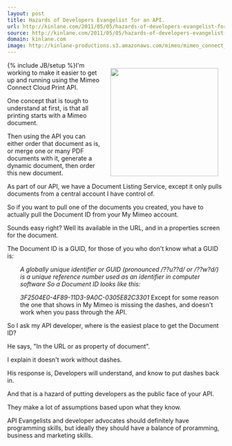 ```yaml
---
layout: post
title: Hazards of Developers Evangelist for an API.
url: http://kinlane.com/2011/05/05/hazards-of-developers-evangelist-for-an-api/
source: http://kinlane.com/2011/05/05/hazards-of-developers-evangelist-for-an-api/
domain: kinlane.com
image: http://kinlane-productions.s3.amazonaws.com/mimeo/mimeo_connect_logo.jpg
---
```

{% include JB/setup %}<img style="padding: 15px;" src="http://kinlane-productions.s3.amazonaws.com/mimeo/mimeo_connect_logo.jpg" alt="" width="250" align="right" />I'm working to make it easier to get up and running using the Mimeo Connect Cloud Print API.<p></p>
One concept that is tough to understand at first, is that all printing starts with a Mimeo document.<p></p>
Then using the API you can either order that document as is, or merge one or many PDF documents with it, generate a dynamic document, then order this new document.<p></p>
As part of our API, we have a Document Listing Service, except it only pulls documents from a central account I have control of.<p></p>
So if you want to pull one of the documents you created, you have to actually pull the Document ID from your My Mimeo account.<p></p>
Sounds easy right?  Well its available in the URL, and in a properties screen for the document.<p></p>
The Document ID is a GUID, for those of you who don't know what a GUID is:
<p style="padding-left: 30px;"><em>A globally unique identifier or GUID (pronounced /??u??d/ or /??w?d/) is a unique reference number used as an identifier in computer software</em>
<em>So a Document ID looks like this:</em>
<p style="padding-left: 30px;"><em>3F2504E0-4F89-11D3-9A0C-0305E82C3301</em>
Except for some reason the one that shows in My Mimeo is missing the dashes, and doesn't work when you pass through the API.<p></p>
So I ask my API developer, where is the easiest place to get the Document ID?<p></p>
He says, "In the URL or as property of document".<p></p>
I explain it doesn't work without dashes.<p></p>
His response is, Developers will understand, and know to put dashes back in.<p></p>
And that is a hazard of putting developers as the public face of your API.<p></p>
They make a lot of assumptions based upon what they know.<p></p>
API Evangelists and developer advocates should definitely have programming skills, but ideally they should have a balance of proramming, business and marketing skills.